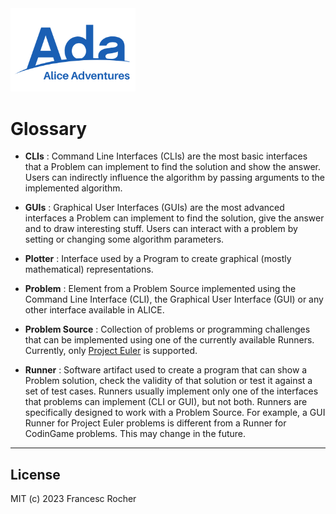 <img src="Alice_Adventures.png" width="200" />

# Glossary

   * **CLIs** : Command Line Interfaces (CLIs) are the most basic interfaces
     that a Problem can implement to find the solution and show the answer.
     Users can indirectly influence the algorithm by passing arguments to the
     implemented algorithm.

   * **GUIs** : Graphical User Interfaces (GUIs) are the most advanced
     interfaces a Problem can implement to find the solution, give the answer
     and to draw interesting stuff. Users can interact with a problem by
     setting or changing some algorithm parameters.

   * **Plotter** : Interface used by a Program to create graphical (mostly
     mathematical) representations.

   * **Problem** : Element from a Problem Source implemented using the
    Command Line Interface (CLI), the Graphical User Interface (GUI) or any
    other interface available in ALICE.

   * **Problem Source** : Collection of problems or programming challenges
     that can be implemented using one of the currently available Runners.
     Currently, only [Project Euler](https://projecteuler.net) is supported.

   * **Runner** : Software artifact used to create a program that can show a
     Problem solution, check the validity of that solution or test it against
     a set of test cases. Runners usually implement only one of the
     interfaces that problems can implement (CLI or GUI), but not both.
     Runners are specifically designed to work with a Problem Source. For
     example, a GUI Runner for Project Euler problems is different from a
     Runner for CodinGame problems. This may change in the future.

---
## License
MIT (c) 2023 Francesc Rocher
